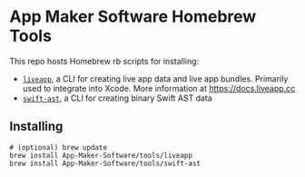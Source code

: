 # App Maker Software Homebrew Tools

This repo hosts Homebrew rb scripts for installing:

- [`liveapp`](https://github.com/App-Maker-Software/liveapp), a CLI for creating live app data and live app bundles. Primarily used to integrate into Xcode. More information at https://docs.liveapp.cc
- [`swift-ast`](https://github.com/App-Maker-Software/SwiftASTCLI), a CLI for creating binary Swift AST data

## Installing

```
# (optional) brew update
brew install App-Maker-Software/tools/liveapp
brew install App-Maker-Software/tools/swift-ast
```

